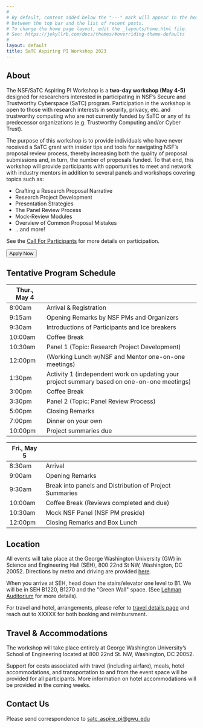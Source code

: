```yaml
---
#
# By default, content added below the "---" mark will appear in the home page
# between the top bar and the list of recent posts.
# To change the home page layout, edit the _layouts/home.html file.
# See: https://jekyllrb.com/docs/themes/#overriding-theme-defaults
#
layout: default
title: SaTC Aspiring PI Workshop 2023 
---
```




## About

The NSF/SaTC Aspiring PI Workshop is a **two-day workshop (May 4-5)** designed for researchers interested in participating in NSF’s Secure and Trustworthy Cyberspace (SaTC) program. Participation in the workshop is open to those with research interests in security, privacy, etc. and trustworthy computing who are not currently funded by SaTC or any of its predecessor organizations (e.g. Trustworthy Computing and/or Cyber Trust). 

The purpose of this workshop is to provide individuals who have never received a SaTC grant with insider tips and tools for navigating NSF’s proposal review process, thereby increasing both the quality of proposal submissions and, in turn, the number of proposals funded. To that end, this workshop will provide participants with opportunities to meet and network with industry mentors in addition to several panels and workshops covering topics such as: 
  * Crafting a Research Proposal Narrative
  * Research Project Development
  * Presentation Strategies
  * The Panel Review Process 
  * Mock-Review Modules 
  * Overview of Common Proposal Mistakes
  * …and more! 


See the [Call For Participants](/cfp) for more details on participation.

<div class="reg-link">
<a href="">
<button>Apply Now</button>
</a>
</div>



## Tentative Program Schedule


| Thur., May 4                                                                 |                                                                                             |
|---------------------------------------------------------------------------------|---------------------------------------------------------------------------------------------|
| 8:00am                                                                          | Arrival & Registration                                                                      |
| 9:15am                                                                          | Opening Remarks by NSF PMs and Organizers                                                   |
| 9:30am                                                                          | Introductions of Participants and Ice breakers                                              |
| 10:00am                                                                         | Coffee Break                                                                                |
| 10:30am                                                                         | Panel 1 (Topic: Research Project Development)                                               |
| 12:00pm                                                                         | (Working Lunch w/NSF and Mentor one-on-one meetings)                                        |
| 1:30pm                                                                          | Activity 1 (independent work on updating your project summary based on one-on-one meetings) |
| 3:00pm                                                                          | Coffee Break                                                                                |
| 3:30pm                                                                          | Panel 2 (Topic: Panel Review Process)                                                       |
| 5:00pm                                                                          | Closing Remarks                                                                             |
| 7:00pm                                                                          | Dinner on your own                                                                          |
| 10:00pm                                                                         | Project summaries due                                                                       |



| Fri., May 5 |                                                         |
|---------------|---------------------------------------------------------|
| 8:30am        | Arrival                                                 |
| 9:00am        | Opening Remarks                                         |
| 9:30am        | Break into panels and Distribution of Project Summaries |
| 10:00am       | Coffee Break (Reviews completed and due)                |
| 10:30am       | Mock NSF Panel (NSF PM preside)                         |
| 12:00pm       | Closing Remarks and Box Lunch                           |


  

## Location

All events will take place at the George Washington University (GW) in Science and Engineering Hall (SEH), 800 22nd St NW, Washington, DC 20052. Directions by metro and driving are provided [here](https://www.seas.gwu.edu/directions-campus).

When you arrive at SEH, head down the stairs/elevator one level to B1. We will be in SEH B1220, B1270 and the "Green Wall" space. (See [Lehman Auditorium](https://seascf.seas.gwu.edu/lehman-auditorium) for more details).

For travel and hotel, arrangements, please refer to [travel details page](/travel) and reach out to XXXXX for both booking and reimbursment.


## Travel & Accommodations 
The workshop will take place entirely at George Washington University’s School of Engineering located at 800 22nd St. NW, Washington, DC 20052. 

Support for costs associated with travel (including airfare), meals, hotel accommodations, and transportation to and from the event space will be provided for all participants. More information on hotel accommodations will be provided in the coming weeks. 


## Contact Us

Please send correspondence to [satc_aspire_pi@gwu_edu](mailto:satc_aspire_pi@gwu.edu)
